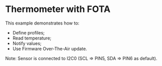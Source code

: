 # Thermometer with FOTA

This example demonstrates how to:

* Define profiles;
* Read temperature;
* Notify values;
* Use Firmware Over-The-Air update.

Note: Sensor is connected to I2C0 (SCL => PIN5,  SDA => PIN6 as default).

